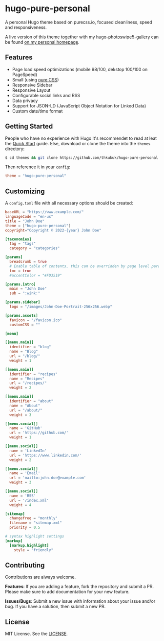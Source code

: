 # hugo-pure-personal

A personal Hugo theme based on purecss.io, focused cleanliness, speed and responsiveness.

A live version of this theme together with my [hugo-photoswipe5-gallery](https://www.thkukuk.de/blog/hugo-photoswipe5-gallery/) can be found [on my personal homepage](https://www.thkukuk.de/).


## Features

* Page load speed optimizations (mobile 98/100, dekstop 100/100 on PageSpeed)
* Small (using [pure CSS](https://purecss.io))
* Responsive Sidebar
* Responsive Layout
* Configurable social links and RSS
* Data privacy
* Support for JSON-LD (JavaScript Object Notation for Linked Data)
* Custom date/time format

## Getting Started
People who have no experience with Hugo it's recommendet to read at leat the [Quick Start](https://gohugo.io/getting-started/quick-start/) guide.
Else, download or clone the theme into the `themes` directory:

```bash
$ cd themes && git clone https://github.com/thkukuk/hugo-pure-personal.git
```

Then reference it in your `config`:

```TOML
theme = "hugo-pure-personal"
```

## Customizing
A `config.toml` file with all necessary options should be created:

```toml
baseURL = "https://www.example.com/"
languageCode = "en-us"
title = "John Doe"
theme = ["hugo-pure-personal"]
copyright="Copyright © 2022-{year} John Doe"

[taxonomies]
  tag = "tags"
  category = "categories"

[params]
  breadcrumb = true
  # Enable table of contents, this can be overridden by page level parameter toc.
  toc = true
  #accentColor = "#FD3519"

[params.intro]
  main = "John Doe"
  sub = ":wink:"

[params.sidebar]
  logo = "/images/John-Doe-Portrait-256x256.webp"

[params.assets]
  favicon = "/favicon.ico"
  customCSS = ""

[menu]

[[menu.main]]
  identifier = "blog"
  name = "Blog"
  url = "/blog/"
  weight = 1

[[menu.main]]
  identifier = "recipes"
  name = "Recipes"
  url = "/recipes/"
  weight = 2

[[menu.main]]
  identifier = "about"
  name = "About"
  url = "/about/"
  weight = 3

[[menu.social]]
  name = 'GitHub'
  url = 'https://github.com/'
  weight = 1

[[menu.social]]
  name = 'LinkedIn'
  url = 'https://www.linkedin.com/'
  weight = 2

[[menu.social]]
  name = 'Email'
  url = 'mailto:john.doe@example.com'
  weight = 3

[[menu.social]]
  name = 'RSS'
  url = '/index.xml'
  weight = 4

[sitemap]
  changefreq = "monthly"
  filename = "sitemap.xml"
  priority = 0.5

# syntax highlight settings
[markup]
  [markup.highlight]
    style = "friendly"
```

## Contributing
Contributions are always welcome.

**Features**:
If you are adding a feature, fork the repository and submit a PR. Please make sure to add documentation for your new feature.

**Issues/Bugs**:
Submit a new issue with information about your issue and/or bug. If you
have a solution, then submit a new PR.

## License
MIT License. See the [LICENSE](LICENSE).

